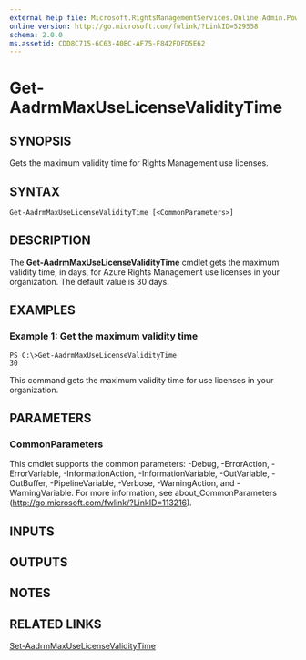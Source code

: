 ```yaml
---
external help file: Microsoft.RightsManagementServices.Online.Admin.PowerShell.dll-Help.xml
online version: http://go.microsoft.com/fwlink/?LinkID=529558
schema: 2.0.0
ms.assetid: CDD8C715-6C63-40BC-AF75-F842FDFD5E62
---
```


# Get-AadrmMaxUseLicenseValidityTime

## SYNOPSIS
Gets the maximum validity time for Rights Management use licenses.

## SYNTAX

```
Get-AadrmMaxUseLicenseValidityTime [<CommonParameters>]
```

## DESCRIPTION
The **Get-AadrmMaxUseLicenseValidityTime** cmdlet gets the maximum validity time, in days, for Azure Rights Management use licenses in your organization. The default value is 30 days.

## EXAMPLES

### Example 1: Get the maximum validity time
```
PS C:\>Get-AadrmMaxUseLicenseValidityTime
30
```

This command gets the maximum validity time for use licenses in your organization.

## PARAMETERS

### CommonParameters
This cmdlet supports the common parameters: -Debug, -ErrorAction, -ErrorVariable, -InformationAction, -InformationVariable, -OutVariable, -OutBuffer, -PipelineVariable, -Verbose, -WarningAction, and -WarningVariable. For more information, see about_CommonParameters (http://go.microsoft.com/fwlink/?LinkID=113216).

## INPUTS

## OUTPUTS

## NOTES

## RELATED LINKS

[Set-AadrmMaxUseLicenseValidityTime](./Set-AadrmMaxUseLicenseValidityTime.md)



